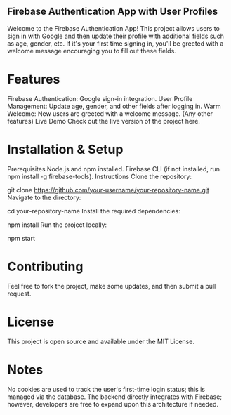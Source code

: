 ## Firebase Authentication App with User Profiles
Welcome to the Firebase Authentication App! This project allows users to sign in with Google and then update their profile with additional fields such as age, gender, etc. If it's your first time signing in, you'll be greeted with a welcome message encouraging you to fill out these fields.

# Features
Firebase Authentication: Google sign-in integration.
User Profile Management: Update age, gender, and other fields after logging in.
Warm Welcome: New users are greeted with a welcome message.
(Any other features)
Live Demo
Check out the live version of the project here.

# Installation & Setup
Prerequisites
Node.js and npm installed.
Firebase CLI (if not installed, run npm install -g firebase-tools).
Instructions
Clone the repository:


git clone https://github.com/your-username/your-repository-name.git
Navigate to the directory:

cd your-repository-name
Install the required dependencies:

npm install
Run the project locally:


npm start

# Contributing
Feel free to fork the project, make some updates, and then submit a pull request.

# License
This project is open source and available under the MIT License.

# Notes
No cookies are used to track the user's first-time login status; this is managed via the database.
The backend directly integrates with Firebase; however, developers are free to expand upon this architecture if needed.
